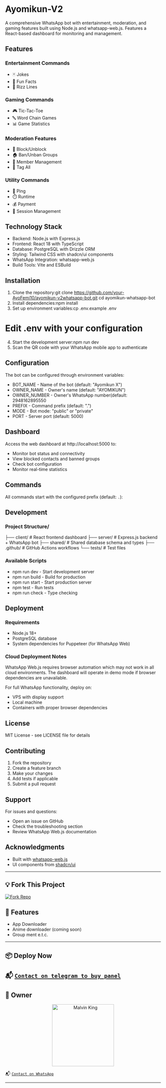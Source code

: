 # Ayomikun-V2

A comprehensive WhatsApp bot with entertainment, moderation, and gaming features built using Node.js and whatsapp-web.js. Features a React-based dashboard for monitoring and management.

## Features

### Entertainment Commands
- 🃏 Jokes 
- 🎯 Fun Facts
- 💖 Rizz Lines 

### Gaming Commands
- 🎮 Tic-Tac-Toe
- 🔤 Word Chain Games 
- 📊 Game Statistics

### Moderation Features
- 🚫 Block/Unblock 
- 🏠 Ban/Unban Groups 
- 👥 Member Management 
- 📢 Tag All

### Utility Commands
- 🏓 Ping
- ⏱️ Runtime
- 💰 Payment
- 🔧 Session Management

## Technology Stack

- Backend: Node.js with Express.js
- Frontend: React 18 with TypeScript
- Database: PostgreSQL with Drizzle ORM
- Styling: Tailwind CSS with shadcn/ui components
- WhatsApp Integration: whatsapp-web.js
- Build Tools: Vite and ESBuild

## Installation

1. Clone the repository:git clone https://github.com/your-AyoFemi10/ayomikun-v2whatsapp-bot.git
cd ayomikun-whatsapp-bot
2. Install dependencies:npm install
3. Set up environment variables:cp .env.example .env
# Edit .env with your configuration
4. Start the development server:npm run dev
5. Scan the QR code with your WhatsApp mobile app to authenticate

## Configuration

The bot can be configured through environment variables:

- BOT_NAME - Name of the bot (default: "Ayomikun X")
- OWNER_NAME - Owner's name (default: "AYOMIKUN")
- OWNER_NUMBER - Owner's WhatsApp number(default: 2948162895550
- PREFIX - Command prefix (default: ".")
- MODE - Bot mode: "public" or "private"
- PORT - Server port (default: 5000)

## Dashboard

Access the web dashboard at http://localhost:5000 to:
- Monitor bot status and connectivity
- View blocked contacts and banned groups
- Check bot configuration
- Monitor real-time statistics

## Commands

All commands start with the configured prefix (default: `.`):

## Development

### Project Structure/
├── client/          # React frontend dashboard
├── server/          # Express.js backend + WhatsApp bot
├── shared/          # Shared database schema and types
├── .github/         # GitHub Actions workflows
└── tests/           # Test files

### Available Scripts
- npm run dev - Start development server
- npm run build - Build for production
- npm run start - Start production server
- npm test - Run tests
- npm run check - Type checking

## Deployment

### Requirements
- Node.js 18+ 
- PostgreSQL database
- System dependencies for Puppeteer (for WhatsApp Web)

### Cloud Deployment Notes
WhatsApp Web.js requires browser automation which may not work in all cloud environments. The dashboard will operate in demo mode if browser dependencies are unavailable.

For full WhatsApp functionality, deploy on:
- VPS with display support
- Local machine
- Containers with proper browser dependencies

## License
MIT License - see LICENSE file for details

## Contributing

1. Fork the repository
2. Create a feature branch
3. Make your changes
4. Add tests if applicable
5. Submit a pull request

## Support

For issues and questions:
- Open an issue on GitHub
- Check the troubleshooting section
- Review WhatsApp Web.js documentation

## Acknowledgments

- Built with [whatsapp-web.js](https://github.com/pedroslopez/whatsapp-web.js)
- UI components from [shadcn/ui](https://ui.shadcn.com)
---

## 💡 Fork This Project

[![Fork Repo](https://img.shields.io/badge/FORK-REPO-black?style=for-the-badge&logo=github)](https://github.com/AyoFemi10/Ayomikun-V2/fork)


## 🧩 Features

- App Downloader
- Anime downloader (coming soon)
- Group ment e.t.c.


---

## 📦 Deploy Now
📬 [`Contact on telegram to buy panel`](https://t.me/saturotech)
---



## 👑 Owner

<p align="center">
  <a href="https://github.com/AyoFemi10">
    <img src="https://github.com/AyoFemi10.png" width="200" height="200" alt="Malvin King"/>
  </a>
</p>

📬 [`Contact on WhatsApp`](https://wa.me/2348162895550)

---


